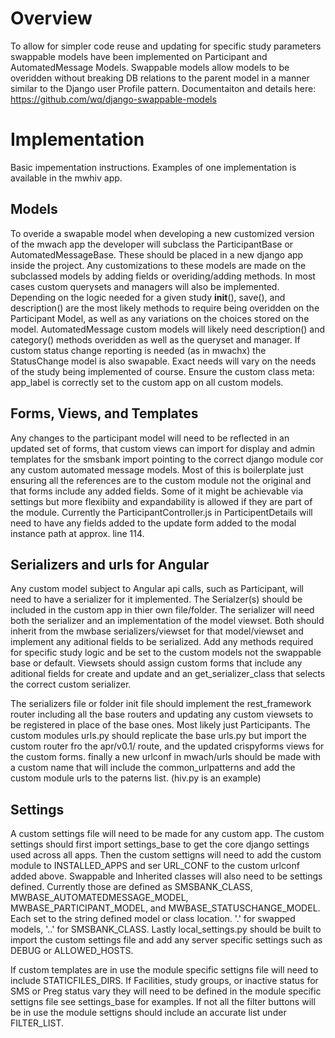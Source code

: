 # Overview
To allow for simpler code reuse and updating for specific study parameters swappable models have been implemented on Participant and AutomatedMessage Models.  Swappable models allow models to be overidden without breaking DB relations to the parent model in a manner similar to the Django user Profile pattern.  Documentaiton and details here:  https://github.com/wq/django-swappable-models  

# Implementation
Basic impementation instructions.  Examples of one implementation is available in the mwhiv app.

## Models
To overide a swapable model when developing a new customized version of the mwach app the developer will subclass the ParticipantBase or AutomatedMessageBase.  These should be placed in a new django app inside the project.  Any customizations to these models are made on the subclassed models by adding fields or overiding/adding methods.  In most cases custom querysets and managers will also be implemented.  Depending on the logic needed for a given study __init__(), save(), and description() are the most likely methods to require being overidden on the Participant Model, as well as any variations on the choices stored on the model.  AutomatedMessage custom models will likely need description() and category() methods overidden as well as the queryset and manager.  If custom status change reporting is needed (as in mwachx) the StatusChange model is also swapable.  Exact needs will vary on the needs of the study being implemented of course.  Ensure the custom class meta: app_label is correctly set to the custom app on all custom models.

## Forms, Views, and Templates
Any changes to the participant model will need to be reflected in an updated set of forms, that custom views can import for display and admin templates for the smsbank import pointing to the correct django module cor any custom automated message models.  Most of this is boilerplate just ensuring all the references are to the custom module not the original and that forms include any added fields.  Some of it might be achievable via settings but more flexibiity and expandability is allowed if they are part of the module.  Currently the ParticipantController.js in ParticipentDetails will need to have any fields added to the update form added to the modal instance path at approx. line 114.

## Serializers and urls for Angular
Any custom model subject to Angular api calls, such as Participant, will need to have a serializer for it implemented.  The Serialzer(s) should be included in the custom app in thier own file/folder.  The serializer will need both the serializer and an implementation of the model viewset.  Both should inherit from the mwbase serializers/viewset for that model/viewset and implement any aditional fields to be serialized. Add any methods required for specific study logic and be set to the custom models not the swappable base or default.   Viewsets should assign custom forms that include any aditional fields for create and update and an get_serializer_class that selects the correct custom serializer.

The serializers file or folder init file should implement the rest_framework router including all the base routers and updating any custom viewsets to be registered in place of the base ones.  Most likely just Participants.  The custom modules urls.py should replicate the base urls.py but import the custom router fro the apr/v0.1/ route, and the updated crispyforms views for the custom forms.
finally a new urlconf in mwach/urls should be made with a custom name that will include the common_urlpatterns and add the custom module urls to the paterns list. (hiv.py is an example)

## Settings
A custom settings file will need to be made for any custom app.  The custom settings should first import settings_base to get the core django settings used across all apps.  Then the custom settigns will need to add the custom module to INSTALLED_APPS and ser URL_CONF to the custom urlconf added above.  Swappable and Inherited classes will also need to be settings defined.  Currently those are defined as SMSBANK_CLASS, MWBASE_AUTOMATEDMESSAGE_MODEL, MWBASE_PARTICIPANT_MODEL, and MWBASE_STATUSCHANGE_MODEL.  Each set to the string defined model or class location. '<module>.<model>' for swapped models, '<module>.<component>.<class>' for SMSBANK_CLASS.  Lastly local_settings.py should be built to import the custom settings file and add any server specific settings such as DEBUG or ALLOWED_HOSTS.

If custom templates are in use the module specific settigns file will need to include STATICFILES_DIRS.  If Facilities, study groups, or inactive status for SMS or Preg status vary they will need to be defined in the module specific settigns file see settings_base for examples.  If not all the filter buttons will be in use the module settigns should include an accurate list under FILTER_LIST.